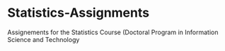 # Statistics-Assignments
Assignements for the Statistics Course (Doctoral Program in Information Science and Technology
